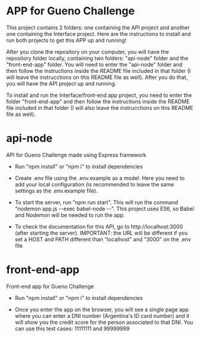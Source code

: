 # APP for Gueno Challenge

This project contains 2 folders: one containing the API project and another one containing the Interface project.
Here are the instructions to install and run both projects to get this APP up and running!

After you clone the repository on your computer, you will have the repository folder locally, containing two folders: "api-node" folder and the "front-end-app" folder. You will need to enter the "api-node" folder and then follow the instructions inside the README file included in that folder (I will leave the instrucctions on this README file as well). After you do that, you will have the API project up and running.

To install and run the Interface/front-end app project, you need to enter the folder "front-end-app" and then follow the instructions inside the README file included in that folder (I will also leave the instrucctions on this README file as well).

# api-node

API for Gueno Challenge made using Express framework

-   Run "npm install" or "npm i" to install dependencies

-   Create .env file using the .env.example as a model. Here you need to add your local configuration (is recommended to leave the same settings as the .env.example file).

-   To start the server, run "npm run start". This will run the command "nodemon app.js --exec babel-node --". This project uses ES6, so Babel and Nodemon will be needed to run the app.

-   To check the documentation for this API, go to http://localhost:3000 (after starting the server). IMPORTANT: the URL will be different if you set a HOST and PATH different than "localhost" and "3000" on the .env file

# front-end-app

Front-end app for Gueno Challenge

-   Run "npm install" or "npm i" to install dependencies

-   Once you enter the app on the browser, you will see a single page app where you can enter a DNI number (Argentina's ID card number) and it will show you the credit score for the person associated to that DNI.
    You can use this test cases: 11111111 and 99999999
